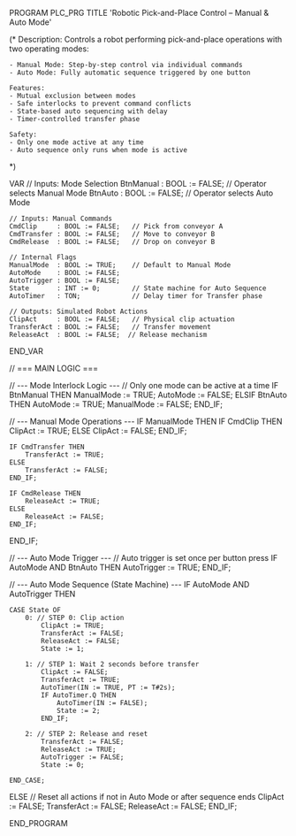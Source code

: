 PROGRAM PLC_PRG
TITLE 'Robotic Pick-and-Place Control – Manual & Auto Mode'

(*
    Description:
    Controls a robot performing pick-and-place operations with two operating modes:
    
    - Manual Mode: Step-by-step control via individual commands
    - Auto Mode: Fully automatic sequence triggered by one button
    
    Features:
    - Mutual exclusion between modes
    - Safe interlocks to prevent command conflicts
    - State-based auto sequencing with delay
    - Timer-controlled transfer phase
    
    Safety:
    - Only one mode active at any time
    - Auto sequence only runs when mode is active
*)

VAR
    // Inputs: Mode Selection
    BtnManual : BOOL := FALSE;     // Operator selects Manual Mode
    BtnAuto   : BOOL := FALSE;     // Operator selects Auto Mode

    // Inputs: Manual Commands
    CmdClip     : BOOL := FALSE;   // Pick from conveyor A
    CmdTransfer : BOOL := FALSE;   // Move to conveyor B
    CmdRelease  : BOOL := FALSE;   // Drop on conveyor B

    // Internal Flags
    ManualMode  : BOOL := TRUE;    // Default to Manual Mode
    AutoMode    : BOOL := FALSE;
    AutoTrigger : BOOL := FALSE;
    State       : INT := 0;        // State machine for Auto Sequence
    AutoTimer   : TON;             // Delay timer for Transfer phase

    // Outputs: Simulated Robot Actions
    ClipAct     : BOOL := FALSE;   // Physical clip actuation
    TransferAct : BOOL := FALSE;   // Transfer movement
    ReleaseAct  : BOOL := FALSE;  // Release mechanism
END_VAR

// === MAIN LOGIC ===

// --- Mode Interlock Logic ---
// Only one mode can be active at a time
IF BtnManual THEN
    ManualMode := TRUE;
    AutoMode := FALSE;
ELSIF BtnAuto THEN
    AutoMode := TRUE;
    ManualMode := FALSE;
END_IF;

// --- Manual Mode Operations ---
IF ManualMode THEN
    IF CmdClip THEN
        ClipAct := TRUE;
    ELSE
        ClipAct := FALSE;
    END_IF;

    IF CmdTransfer THEN
        TransferAct := TRUE;
    ELSE
        TransferAct := FALSE;
    END_IF;

    IF CmdRelease THEN
        ReleaseAct := TRUE;
    ELSE
        ReleaseAct := FALSE;
    END_IF;
END_IF;

// --- Auto Mode Trigger ---
// Auto trigger is set once per button press
IF AutoMode AND BtnAuto THEN
    AutoTrigger := TRUE;
END_IF;

// --- Auto Mode Sequence (State Machine) ---
IF AutoMode AND AutoTrigger THEN

    CASE State OF
        0: // STEP 0: Clip action
            ClipAct := TRUE;
            TransferAct := FALSE;
            ReleaseAct := FALSE;
            State := 1;

        1: // STEP 1: Wait 2 seconds before transfer
            ClipAct := FALSE;
            TransferAct := TRUE;
            AutoTimer(IN := TRUE, PT := T#2s);
            IF AutoTimer.Q THEN
                AutoTimer(IN := FALSE);
                State := 2;
            END_IF;

        2: // STEP 2: Release and reset
            TransferAct := FALSE;
            ReleaseAct := TRUE;
            AutoTrigger := FALSE;
            State := 0;

    END_CASE;

ELSE
    // Reset all actions if not in Auto Mode or after sequence ends
    ClipAct := FALSE;
    TransferAct := FALSE;
    ReleaseAct := FALSE;
END_IF;

END_PROGRAM

